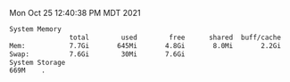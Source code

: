 Mon Oct 25 12:40:38 PM MDT 2021
```bash
System Memory
               total        used        free      shared  buff/cache   available
Mem:           7.7Gi       645Mi       4.8Gi       8.0Mi       2.2Gi       6.7Gi
Swap:          7.6Gi        30Mi       7.6Gi
System Storage
669M	.
```
